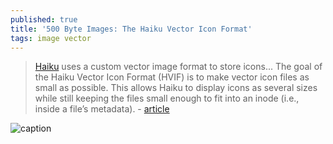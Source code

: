 ```yaml
---
published: true
title: '500 Byte Images: The Haiku Vector Icon Format'
tags: image vector
---
```

> [Haiku](https://www.haiku-os.org/) uses a custom vector image format to store icons... The goal of the Haiku Vector Icon Format (HVIF) is to make vector icon files as small as possible. This allows Haiku to display icons as several sizes while still keeping the files small enough to fit into an inode (i.e., inside a file’s metadata). - [article](http://blog.leahhanson.us/post/recursecenter2016/haiku_icons.html)

![caption](http://blog.leahhanson.us/images/HVIF/BitmapVsVector.png)